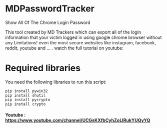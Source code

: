 # MDPasswordTracker
Show All Of The Chrome Login Password

This tool created by MD Trackers which can export all of the login information 
that your victim logged in using google chrome browser without any Limitations!
even the most secure websites like instagram, facebook, reddit, youtube and ... .
watch the full tutorial on youtube:

# Required libraries

You need the following libraries to run this script:

``` batch
pip install pywin32
pip install shutil
pip install pycrypto
pip install crypto
 ```
<h4> Youtube : <a href="https://www.youtube.com/channel/UCGsKXfbCyhZoLIRukYUQyYQ?sub_confirmation=1">https://www.youtube.com/channel/UCGsKXfbCyhZoLIRukYUQyYQ</a> </h4>
